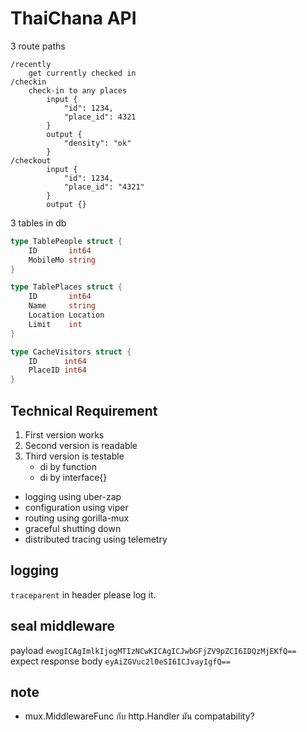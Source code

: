 # ThaiChana API

3 route paths

~~~
/recently
    get currently checked in
/checkin
    check-in to any places
        input {
            "id": 1234,
            "place_id": 4321
        }
        output {
            "density": "ok"
        }
/checkout
        input {
            "id": 1234,
            "place_id": "4321"
        }
        output {}
~~~

3 tables in db

```go
type TablePeople struct {
	ID       int64
	MobileMo string
}

type TablePlaces struct {
	ID       int64
	Name     string
	Location Location
	Limit    int
}

type CacheVisitors struct {
	ID      int64
	PlaceID int64
}
```

## Technical Requirement

1. First version works
2. Second version is readable
3. Third version is testable
    - di by function
    - di by interface{}

- logging using uber-zap
- configuration using viper
- routing using gorilla-mux
- graceful shutting down
- distributed tracing using telemetry


## logging
`traceparent` in header please log it.

## seal middleware
payload `ewogICAgImlkIjogMTIzNCwKICAgICJwbGFjZV9pZCI6IDQzMjEKfQ==` 
expect response body `eyAiZGVuc2l0eSI6ICJvayIgfQ==`

## note 
- mux.MiddlewareFunc กับ  http.Handler มัน compatability?